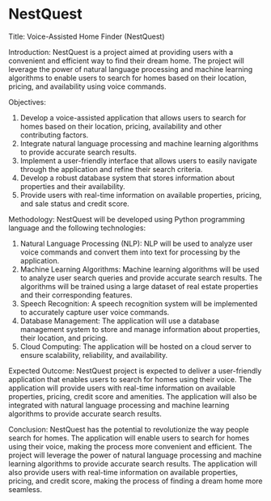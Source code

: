 # NestQuest

Title: Voice-Assisted Home Finder (NestQuest)

Introduction: NestQuest is a project aimed at providing users with a convenient and efficient way to find their dream home. The project will leverage the power of natural language processing and machine learning algorithms to enable users to search for homes based on their location, pricing, and availability using voice commands.

Objectives:
1.	Develop a voice-assisted application that allows users to search for homes based on their location, pricing, availability and other contributing factors.
2.	Integrate natural language processing and machine learning algorithms to provide accurate search results.
3.	Implement a user-friendly interface that allows users to easily navigate through the application and refine their search criteria.
4.	Develop a robust database system that stores information about properties and their availability.
5.	Provide users with real-time information on available properties, pricing, and sale status and credit score.

Methodology: NestQuest will be developed using Python programming language and the following technologies:

1.	Natural Language Processing (NLP): NLP will be used to analyze user voice commands and convert them into text for processing by the application.
2.	Machine Learning Algorithms: Machine learning algorithms will be used to analyze user search queries and provide accurate search results. The algorithms will be trained using a large dataset of real estate properties and their corresponding features.
3.	Speech Recognition: A speech recognition system will be implemented to accurately capture user voice commands.
4.	Database Management: The application will use a database management system to store and manage information about properties, their location, and pricing.
5.	Cloud Computing: The application will be hosted on a cloud server to ensure scalability, reliability, and availability.

Expected Outcome: NestQuest project is expected to deliver a user-friendly application that enables users to search for homes using their voice. The application will provide users with real-time information on available properties, pricing, credit score and amenities. The application will also be integrated with natural language processing and machine learning algorithms to provide accurate search results.

Conclusion: NestQuest has the potential to revolutionize the way people search for homes. The application will enable users to search for homes using their voice, making the process more convenient and efficient. The project will leverage the power of natural language processing and machine learning algorithms to provide accurate search results. The application will also provide users with real-time information on available properties, pricing, and credit score, making the process of finding a dream home more seamless.
